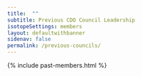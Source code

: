 ```yaml
---
title:  ""
subtitle: Previous CDO Council Leadership
isotopeSettings: members
layout: defaultwithbanner
sidenav: false
permalink: /previous-councils/
---
```



{% include past-members.html %}


